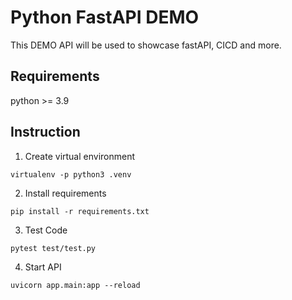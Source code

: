 # Python FastAPI DEMO

This DEMO API will be used to showcase fastAPI, CICD and more.

## Requirements

python >= 3.9

## Instruction

1. Create virtual environment
```
virtualenv -p python3 .venv
```

2. Install requirements
```
pip install -r requirements.txt
```

3. Test Code
```
pytest test/test.py
```

4. Start API
```
uvicorn app.main:app --reload
```